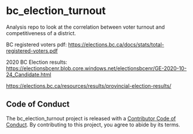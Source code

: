 # bc_election_turnout
Analysis repo to look at the correlation between voter turnout and competitiveness of a district.

BC registered voters pdf: https://elections.bc.ca/docs/stats/total-registered-voters.pdf

2020 BC Election results: https://electionsbcenr.blob.core.windows.net/electionsbcenr/GE-2020-10-24_Candidate.html

https://elections.bc.ca/resources/results/provincial-election-results/

## Code of Conduct
  
The bc_election_turnout project is released with a [Contributor Code of Conduct](https://contributor-covenant.org/version/2/0/CODE_OF_CONDUCT.html). 
By contributing to this project, you agree to abide by its terms.
  